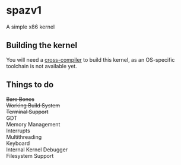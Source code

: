 # spazv1
A simple x86 kernel

## Building the kernel
You will need a [cross-compiler](https://wiki.osdev.org/GCC_Cross-Compiler) to build this kernel, as an OS-specific toolchain is not available yet.

## Things to do
~~Bare Bones~~  
~~Working Build System~~  
~~Terminal Support~~  
GDT  
Memory Management  
Interrupts        
Multithreading  
Keyboard  
Internal Kernel Debugger  
Filesystem Support  



